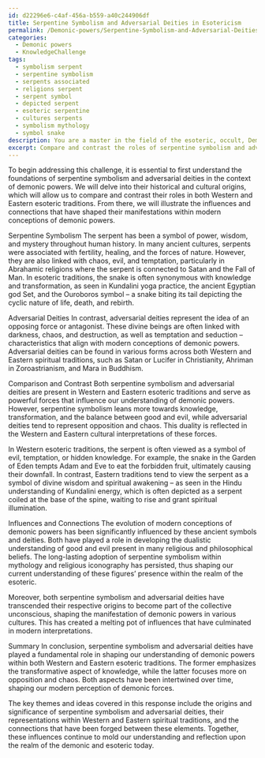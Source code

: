 ```yaml
---
id: d22296e6-c4af-456a-b559-a40c244906df
title: Serpentine Symbolism and Adversarial Deities in Esotericism
permalink: /Demonic-powers/Serpentine-Symbolism-and-Adversarial-Deities-in-Esotericism/
categories:
  - Demonic powers
  - KnowledgeChallenge
tags:
  - symbolism serpent
  - serpentine symbolism
  - serpents associated
  - religions serpent
  - serpent symbol
  - depicted serpent
  - esoteric serpentine
  - cultures serpents
  - symbolism mythology
  - symbol snake
description: You are a master in the field of the esoteric, occult, Demonic powers and Education. You are a writer of tests, challenges, textbooks and deep knowledge on Demonic powers for initiates and students to gain deep insights and understanding from. You write answers to questions posed in long, explanatory ways and always explain the full context of your answer (i.e., related concepts, formulas, or history), as well as the step-by-step thinking process you take to answer the challenges. Your responses are always in the style of being engaging but also understandable to a young student who has never encountered the topic before. Summarize the key themes, ideas, and conclusions at the end.
excerpt: Compare and contrast the roles of serpentine symbolism and adversarial deities in the evolution of modern conceptions of demonic powers, illustrating the influences and connections that have shaped their manifestations in both Western and Eastern esoteric traditions.
---
```

To begin addressing this challenge, it is essential to first understand the foundations of serpentine symbolism and adversarial deities in the context of demonic powers. We will delve into their historical and cultural origins, which will allow us to compare and contrast their roles in both Western and Eastern esoteric traditions. From there, we will illustrate the influences and connections that have shaped their manifestations within modern conceptions of demonic powers.

Serpentine Symbolism
The serpent has been a symbol of power, wisdom, and mystery throughout human history. In many ancient cultures, serpents were associated with fertility, healing, and the forces of nature. However, they are also linked with chaos, evil, and temptation, particularly in Abrahamic religions where the serpent is connected to Satan and the Fall of Man. In esoteric traditions, the snake is often synonymous with knowledge and transformation, as seen in Kundalini yoga practice, the ancient Egyptian god Set, and the Ouroboros symbol – a snake biting its tail depicting the cyclic nature of life, death, and rebirth.

Adversarial Deities
In contrast, adversarial deities represent the idea of an opposing force or antagonist. These divine beings are often linked with darkness, chaos, and destruction, as well as temptation and seduction – characteristics that align with modern conceptions of demonic powers. Adversarial deities can be found in various forms across both Western and Eastern spiritual traditions, such as Satan or Lucifer in Christianity, Ahriman in Zoroastrianism, and Mara in Buddhism.

Comparison and Contrast
Both serpentine symbolism and adversarial deities are present in Western and Eastern esoteric traditions and serve as powerful forces that influence our understanding of demonic powers. However, serpentine symbolism leans more towards knowledge, transformation, and the balance between good and evil, while adversarial deities tend to represent opposition and chaos. This duality is reflected in the Western and Eastern cultural interpretations of these forces.

In Western esoteric traditions, the serpent is often viewed as a symbol of evil, temptation, or hidden knowledge. For example, the snake in the Garden of Eden tempts Adam and Eve to eat the forbidden fruit, ultimately causing their downfall. In contrast, Eastern traditions tend to view the serpent as a symbol of divine wisdom and spiritual awakening – as seen in the Hindu understanding of Kundalini energy, which is often depicted as a serpent coiled at the base of the spine, waiting to rise and grant spiritual illumination.

Influences and Connections
The evolution of modern conceptions of demonic powers has been significantly influenced by these ancient symbols and deities. Both have played a role in developing the dualistic understanding of good and evil present in many religious and philosophical beliefs. The long-lasting adoption of serpentine symbolism within mythology and religious iconography has persisted, thus shaping our current understanding of these figures’ presence within the realm of the esoteric.

Moreover, both serpentine symbolism and adversarial deities have transcended their respective origins to become part of the collective unconscious, shaping the manifestation of demonic powers in various cultures. This has created a melting pot of influences that have culminated in modern interpretations.

Summary
In conclusion, serpentine symbolism and adversarial deities have played a fundamental role in shaping our understanding of demonic powers within both Western and Eastern esoteric traditions. The former emphasizes the transformative aspect of knowledge, while the latter focuses more on opposition and chaos. Both aspects have been intertwined over time, shaping our modern perception of demonic forces.

The key themes and ideas covered in this response include the origins and significance of serpentine symbolism and adversarial deities, their representations within Western and Eastern spiritual traditions, and the connections that have been forged between these elements. Together, these influences continue to mold our understanding and reflection upon the realm of the demonic and esoteric today.
